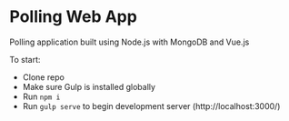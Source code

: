 # Polling Web App
Polling application built using Node.js with MongoDB and Vue.js 

To start:
* Clone repo
* Make sure Gulp is installed globally 
* Run `npm i`
* Run `gulp serve` to begin development server (http://localhost:3000/)